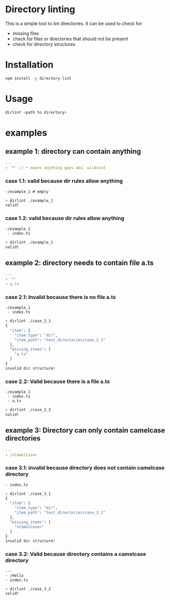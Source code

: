 
# Directory linting

This is a simple tool to lint directories. It can be used to check for:
- missing files
- check for files or directories that should not be present
- check for directory structures

# Installation

```bash
npm install -g directory-lint
```

# Usage

```bash
dirlint <path to directory>
```

# examples

## example 1: directory can contain anything
```.dirrules.yaml
---
- '*' // * means anything goes aka. wildcard
```
### case 1.1: valid because dir rules allow anything
``` directory
-/example_1 # empty
```

```bash
> dirlint ./example_1
valid!
```

### case 1.2: valid because dir rules allow anything
``` directory
-/example_1
 - index.ts 
```

```bash
> dirlint ./example_1
valid!
```

## example 2: directory needs to contain file a.ts
```.dirrules.yaml
---
- '*'
- a.ts
```

### case 2.1: Invalid because there is no file a.ts 

``` directory
-/example_1
 - index.ts 
```
```bash
> dirlint ./case_2_1
{
  "item": {
    "item_type": "dir",
    "item_path": "test_directories/case_2_1"
  },
  "missing_items": [
    "a.ts"
  ]
}
invalid dir structure!
```

### case 2.2: Valid because there is a file a.ts

``` directory
-/example_1
 - index.ts 
 - a.ts
```
```bash
> dirlint ./case_2_2
valid!
```

## example 3: Directory can only contain camelcase directories
```.dirrules.yaml
---
- /<CamelCase>
```

### case 3.1: invalid because directory does not contain camelcase directory
``` directory
- index.ts
```

```bash
> dirlint ./case_3_1
{
  "item": {
    "item_type": "dir",
    "item_path": "test_directories/case_3_1"
  },
  "missing_items": [
    "<CamelCase>"
  ]
}
invalid dir structure!
```

### case 3.2: Valid because directory contains a camelcase directory 
``` directory
---
- /Hello
- index.ts 
```

```bash
> dirlint ./case_3_2
valid!
```
